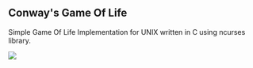 ## Conway's Game Of Life

Simple Game Of Life Implementation for UNIX written in C using ncurses library.

![](https://i.imgur.com/nh9BWO7.gif)
